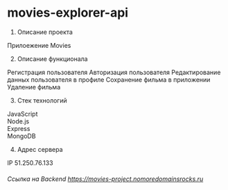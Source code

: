# movies-explorer-api

1. Описание проекта

Прилоежение Movies

2. Описание функционала

Регистрация пользователя
Авторизация пользователя
Редактирование данных пользователя в профиле
Сохранение фильма в приложении
Удаление фильма

3. Стек технологий

JavaScript  
Node.js  
Express  
MongoDB

4. Адрес сервера

IP 51.250.76.133
###### Ссылка на Backend https://movies-project.nomoredomainsrocks.ru
